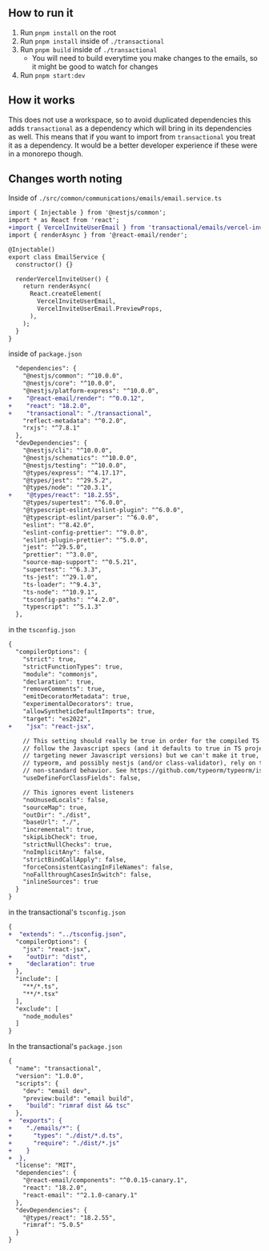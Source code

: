 ## How to run it

1. Run `pnpm install` on the root
2. Run `pnpm install` inside of `./transactional`
3. Run `pnpm build` inside of `./transactional`
    - You will need to build everytime you make changes to the emails, so it might be good to watch for changes
4. Run `pnpm start:dev`

## How it works

This does not use a workspace, so to avoid duplicated dependencies this adds `transactional` 
as a dependency which will bring in its dependencies as well. This means that if you want
to import from `transactional` you treat it as a dependency.
It would be a better developer experience if these were in a monorepo though.

## Changes worth noting

Inside of `./src/common/communications/emails/email.service.ts`

```diff
import { Injectable } from '@nestjs/common';
import * as React from 'react';
+import { VercelInviteUserEmail } from 'transactional/emails/vercel-invite-user';
import { renderAsync } from '@react-email/render';

@Injectable()
export class EmailService {
  constructor() {}

  renderVercelInviteUser() {
    return renderAsync(
      React.createElement(
        VercelInviteUserEmail,
        VercelInviteUserEmail.PreviewProps,
      ),
    );
  }
}
```

inside of `package.json`

```diff
  "dependencies": {
    "@nestjs/common": "^10.0.0",
    "@nestjs/core": "^10.0.0",
    "@nestjs/platform-express": "^10.0.0",
+    "@react-email/render": "^0.0.12",
+    "react": "18.2.0",
+    "transactional": "./transactional",
    "reflect-metadata": "^0.2.0",
    "rxjs": "^7.8.1"
  },
  "devDependencies": {
    "@nestjs/cli": "^10.0.0",
    "@nestjs/schematics": "^10.0.0",
    "@nestjs/testing": "^10.0.0",
    "@types/express": "^4.17.17",
    "@types/jest": "^29.5.2",
    "@types/node": "^20.3.1",
+    "@types/react": "18.2.55",
    "@types/supertest": "^6.0.0",
    "@typescript-eslint/eslint-plugin": "^6.0.0",
    "@typescript-eslint/parser": "^6.0.0",
    "eslint": "^8.42.0",
    "eslint-config-prettier": "^9.0.0",
    "eslint-plugin-prettier": "^5.0.0",
    "jest": "^29.5.0",
    "prettier": "^3.0.0",
    "source-map-support": "^0.5.21",
    "supertest": "^6.3.3",
    "ts-jest": "^29.1.0",
    "ts-loader": "^9.4.3",
    "ts-node": "^10.9.1",
    "tsconfig-paths": "^4.2.0",
    "typescript": "^5.1.3"
  },
```

in the `tsconfig.json`

```diff
{
  "compilerOptions": {
    "strict": true,
    "strictFunctionTypes": true,
    "module": "commonjs",
    "declaration": true,
    "removeComments": true,
    "emitDecoratorMetadata": true,
    "experimentalDecorators": true,
    "allowSyntheticDefaultImports": true,
    "target": "es2022",
+    "jsx": "react-jsx",

    // This setting should really be true in order for the compiled TS output to
    // follow the Javascript specs (and it defaults to true in TS projects
    // targeting newer Javascript versions) but we can't make it true, because
    // typeorm, and possibly nestjs (and/or class-validator), rely on the old,
    // non-standard behavior. See https://github.com/typeorm/typeorm/issues/9118
    "useDefineForClassFields": false,

    // This ignores event listeners
    "noUnusedLocals": false,
    "sourceMap": true,
    "outDir": "./dist",
    "baseUrl": "./",
    "incremental": true,
    "skipLibCheck": true,
    "strictNullChecks": true,
    "noImplicitAny": false,
    "strictBindCallApply": false,
    "forceConsistentCasingInFileNames": false,
    "noFallthroughCasesInSwitch": false,
    "inlineSources": true
  }
}
```

in the transactional's `tsconfig.json`

```diff
{
+  "extends": "../tsconfig.json",
  "compilerOptions": {
    "jsx": "react-jsx",
+    "outDir": "dist",
+    "declaration": true
  },
  "include": [
    "**/*.ts",
    "**/*.tsx"
  ],
  "exclude": [
    "node_modules"
  ]
}
```

In the transactional's `package.json`

```diff
{
  "name": "transactional",
  "version": "1.0.0",
  "scripts": {
    "dev": "email dev",
    "preview:build": "email build",
+    "build": "rimraf dist && tsc"
  },
+  "exports": {
+    "./emails/*": {
+      "types": "./dist/*.d.ts",
+      "require": "./dist/*.js"
+    }
+  },
  "license": "MIT",
  "dependencies": {
    "@react-email/components": "^0.0.15-canary.1",
    "react": "18.2.0",
    "react-email": "^2.1.0-canary.1"
  },
  "devDependencies": {
    "@types/react": "18.2.55",
    "rimraf": "5.0.5"
  }
}
```

